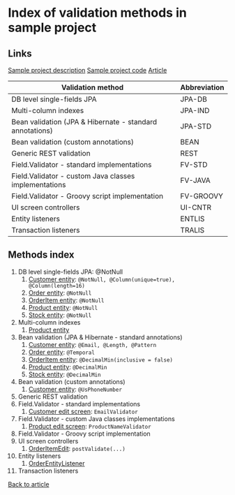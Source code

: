 # Index of validation methods in sample project

## Links
[Sample project description](order-management.md)
[Sample project code](order-management/)
[Article](README.md)


| Validation method                                         | Abbreviation |
|-----------------------------------------------------------|--------------|
| DB level single-fields JPA                                | JPA-DB       |
| Multi-column indexes                                      | JPA-IND      |
| Bean validation (JPA & Hibernate - standard annotations)  | JPA-STD      |
| Bean validation (custom annotations)                      | BEAN         |
| Generic REST validation                                   | REST         |
| Field.Validator - standard implementations                | FV-STD       |
| Field.Validator - custom Java classes implementations     | FV-JAVA      |
| Field.Validator - Groovy script implementation            | FV-GROOVY    |
| UI screen controllers                                     | UI-CNTR      |
| Entity listeners                                          | ENTLIS       |
| Transaction listeners                                     | TRALIS       |

## Methods index

1. DB level single-fields JPA: @NotNull
    1. [Customer entity](orderman/modules/global/src/com/haulmont/dyakonoff/entity/Customer.java): `@NotNull, @Column(unique=true), @Column(length=16)`
    1. [Order entity](orderman/modules/global/src/com/haulmont/dyakonoff/entity/Order.java): `@NotNull`
    1. [OrderItem entity](orderman/modules/global/src/com/haulmont/dyakonoff/entity/Order.java): `@NotNull`
    1. [Product entity](orderman/modules/global/src/com/haulmont/dyakonoff/entity/Product.java): `@NotNull`
    1. [Stock entity](orderman/modules/global/src/com/haulmont/dyakonoff/entity/Stock.java): `@NotNull`
1. Multi-column indexes
    1. [Product entity](orderman/modules/global/src/com/haulmont/dyakonoff/entity/Product.java)
1. Bean validation (JPA & Hibernate - standard annotations)
    1. [Customer entity](orderman/modules/global/src/com/haulmont/dyakonoff/entity/Customer.java): `@Email, @Length, @Pattern`
    1. [Order entity](orderman/modules/global/src/com/haulmont/dyakonoff/entity/Order.java): `@Temporal`
    1. [OrderItem entity](orderman/modules/global/src/com/haulmont/dyakonoff/entity/Order.java): `@DecimalMin(inclusive = false)`
    1. [Product entity](orderman/modules/global/src/com/haulmont/dyakonoff/entity/Product.java): `@DecimalMin`
    1. [Stock entity](orderman/modules/global/src/com/haulmont/dyakonoff/entity/Stock.java): `@DecimalMin`
1. Bean validation (custom annotations)
    1. [Customer entity](orderman/modules/global/src/com/haulmont/dyakonoff/entity/Customer.java): `@UsPhoneNumber`
1. Generic REST validation
1. Field.Validator - standard implementations
    1. [Customer edit screen](orderman/modules/web/src/com/haulmont/dyakonoff/orderman/web/customer/customer-edit.xml): `EmailValidator`
1. Field.Validator - custom Java classes implementations
    1. [Product edit screen](orderman/modules/web/src/com/haulmont/dyakonoff/orderman/web/product/product-edit.xml): `ProductNameValidator`
1. Field.Validator - Groovy script implementation
1. UI screen controllers
    1. [OrderItemEdit](orderman/modules/web/src/com/haulmont/dyakonoff/orderman/web/orderitem/OrderItemEdit.java): `postValidate(...)`
1. Entity listeners
    1. [OrderEntityListener](orderman/modules/core/src/com/haulmont/dyakonoff/orderman/service/OrderEntityListener.java)
1. Transaction listeners

[Back to article](README.md)
